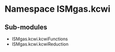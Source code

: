 Namespace ISMgas.kcwi
=====================

Sub-modules
-----------
* ISMgas.kcwi.kcwiFunctions
* ISMgas.kcwi.kcwiReduction